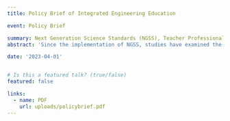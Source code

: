 ```yaml
---
title: Policy Brief of Integrated Engineering Education

event: Policy Brief

summary: Next Generation Science Standards (NGSS), Teacher Professional
abstract: 'Since the implementation of NGSS, studies have examined the role of TPD in integrating engineering. However, commonalities among these programs in aligning with NGSS remain unclear. This study aimed to address this gap by exploring how TPD facilitates NGSS in dimensions of 1) integrating engineering, 2) contextualizing student learning, and 3) real-world actions. Findings shows that TPD programs cover a range of topics, collaborate with experts, and link content to real-world challenges through designing lesson plans, utilizing teaching methods, and field studies. Practical sections enable teachers to emulate student learning with hands-on activities. The challenges in TPD include adapting projects to students' knowledge level, tailoring training materials, tracking transfer of experiences. Future programs should engage in cross-grade collaboration, design topics relevant to local resources, involve administrators, and include content to advise students on future STEM career development.'

date: '2023-04-01'


# Is this a featured talk? (true/false)
featured: false

links:
  - name: PDF
    url: uploads/policybrief.pdf
---
```

